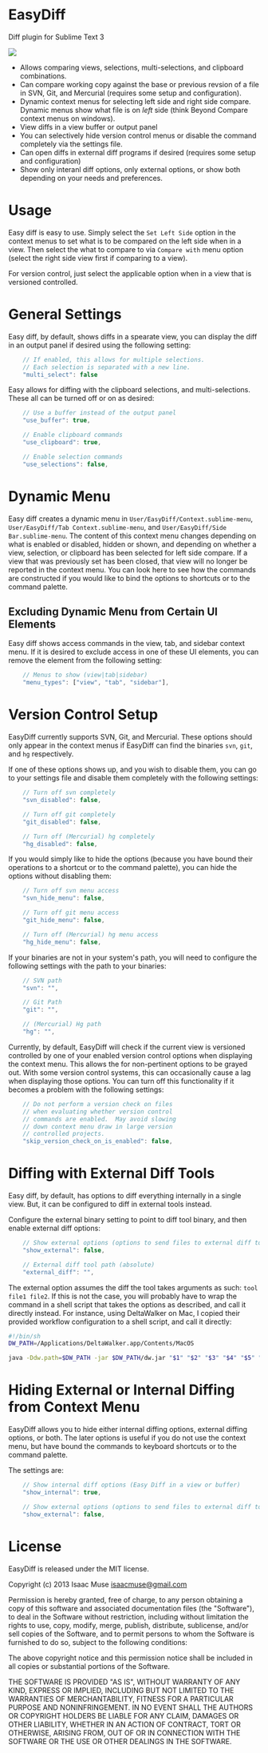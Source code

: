 # EasyDiff

Diff plugin for Sublime Text 3

<img src="https://dl.dropboxusercontent.com/u/342698/EasyDiff/menus.png" border="0"/>

- Allows comparing views, selections, multi-selections, and clipboard combinations.
- Can compare working copy against the base or previous revsion of a file in SVN, Git, and Mercurial (requires some setup and configuration).
- Dynamic context menus for selecting left side and right side compare.  Dynamic menus show what file is on *left* side (think Beyond Compare context menus on windows).
- View diffs in a view buffer or output panel
- You can selectively hide version control menus or disable the command completely via the settings file.
- Can open diffs in external diff programs if desired (requires some setup and configuration)
- Show only interanl diff options, only external options, or show both depending on your needs and preferences.

# Usage
Easy diff is easy to use.  Simply select the `Set Left Side` option in the context menus to set what is to be compared on the left side when in a view.  Then select the what to compare to via `Compare with` menu option (select the right side view first if comparing to a view).

For version control, just select the applicable option when in a view that is versioned controlled.

# General Settings
Easy diff, by default, shows diffs in a spearate view, you can display the diff in an output panel if desired using the following setting:

```javascript
    // If enabled, this allows for multiple selections.
    // Each selection is separated with a new line.
    "multi_select": false
```

Easy allows for diffing with the clipboard selections, and multi-selections.  These all can be turned off or on as desired:

```javascript
    // Use a buffer instead of the output panel
    "use_buffer": true,

    // Enable clipboard commands
    "use_clipboard": true,

    // Enable selection commands
    "use_selections": false,
```

# Dynamic Menu
Easy diff creates a dynamic menu in `User/EasyDiff/Context.sublime-menu`, `User/EasyDiff/Tab Context.sublime-menu`, and `User/EasyDiff/Side Bar.sublime-menu`.  The content of this context menu changes depending on what is enabled or disabled, hidden or shown, and depending on whether a view, selection, or clipboard has been selected for left side compare.  If a view that was previously set has been closed, that view will no longer be reported in the context menu.  You can look here to see how the commands are constructed if you would like to bind the options to shortcuts or to the command palette.

## Excluding Dynamic Menu from Certain UI Elements
Easy diff shows access commands in the view, tab, and sidebar context menu.  If it is desired to exclude access in one of these UI elements, you can remove the element from the following setting:

```javascript
    // Menus to show (view|tab|sidebar)
    "menu_types": ["view", "tab", "sidebar"],
```

# Version Control Setup
EasyDiff currently supports SVN, Git, and Mercurial.  These options should only appear in the context menus if EasyDiff can find the binaries `svn`, `git`, and `hg` respectively.

If one of these options shows up, and you wish to disable them, you can go to your settings file and disable them completely with the following settings:

```javascript
    // Turn off svn completely
    "svn_disabled": false,

    // Turn off git completely
    "git_disabled": false,

    // Turn off (Mercurial) hg completely
    "hg_disabled": false,
```

If you would simply like to hide the options (because you have bound their operations to a shortcut or to the command palette), you can hide the options without disabling them:

```javascript
    // Turn off svn menu access
    "svn_hide_menu": false,

    // Turn off git menu access
    "git_hide_menu": false,

    // Turn off (Mercurial) hg menu access
    "hg_hide_menu": false,
```

If your binaries are not in your system's path, you will need to configure the following settings with the path to your binaries:

```javascript
    // SVN path
    "svn": "",

    // Git Path
    "git": "",

    // (Mercurial) Hg path
    "hg": "",
```

Currently, by default, EasyDiff will check if the current view is versioned controlled by one of your enabled version control options when displaying the context menu.  This allows the for non-pertinent options to be grayed out.  With some version control systems, this can occasionally cause a lag when displaying those options.  You can turn off this functionality if it becomes a problem with the following settings:

```javascript
    // Do not perform a version check on files
    // when evaluating whether version control
    // commands are enabled.  May avoid slowing
    // down context menu draw in large version
    // controlled projects.
    "skip_version_check_on_is_enabled": false,
```

# Diffing with External Diff Tools
Easy diff, by default, has options to diff everything internally in a single view.  But, it can be configured to diff in external tools instead.

Configure the external binary setting to point to diff tool binary, and then enable external diff options:

```javascript
    // Show external options (options to send files to external diff tool)
    "show_external": false,

    // External diff tool path (absolute)
    "external_diff": "",
```

The external option assumes the diff the tool takes arguments as such: `tool file1 file2`.  If this is not the case, you will probably have to wrap the command in a shell script that takes the options as described, and call it directly instead.  For instance, using DeltaWalker on Mac, I copied their provided workflow configuration to a shell script, and call it directly:

```bash
#!/bin/sh
DW_PATH=/Applications/DeltaWalker.app/Contents/MacOS

java -Ddw.path=$DW_PATH -jar $DW_PATH/dw.jar "$1" "$2" "$3" "$4" "$5" "$6"

```

# Hiding External or Internal Diffing from Context Menu
EasyDiff allows you to hide either internal diffing options, external diffing options, or both.  The later options is useful if you do not use the context menu, but have bound the commands to keyboard shortcuts or to the command palette.

The settings are:
```javascript
    // Show internal diff options (Easy Diff in a view or buffer)
    "show_internal": true,

    // Show external options (options to send files to external diff tool)
    "show_external": false,
```

# License

EasyDiff is released under the MIT license.

Copyright (c) 2013 Isaac Muse <isaacmuse@gmail.com>

Permission is hereby granted, free of charge, to any person obtaining a copy of this software and associated documentation files (the "Software"), to deal in the Software without restriction, including without limitation the rights to use, copy, modify, merge, publish, distribute, sublicense, and/or sell copies of the Software, and to permit persons to whom the Software is furnished to do so, subject to the following conditions:

The above copyright notice and this permission notice shall be included in all copies or substantial portions of the Software.

THE SOFTWARE IS PROVIDED "AS IS", WITHOUT WARRANTY OF ANY KIND, EXPRESS OR IMPLIED, INCLUDING BUT NOT LIMITED TO THE WARRANTIES OF MERCHANTABILITY, FITNESS FOR A PARTICULAR PURPOSE AND NONINFRINGEMENT. IN NO EVENT SHALL THE AUTHORS OR COPYRIGHT HOLDERS BE LIABLE FOR ANY CLAIM, DAMAGES OR OTHER LIABILITY, WHETHER IN AN ACTION OF CONTRACT, TORT OR OTHERWISE, ARISING FROM, OUT OF OR IN CONNECTION WITH THE SOFTWARE OR THE USE OR OTHER DEALINGS IN THE SOFTWARE.
